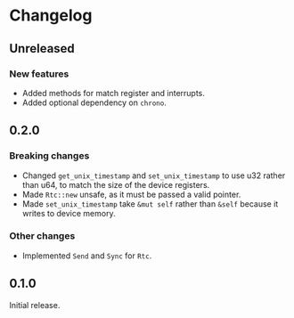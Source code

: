 # Changelog

## Unreleased

### New features

- Added methods for match register and interrupts.
- Added optional dependency on `chrono`.

## 0.2.0

### Breaking changes

- Changed `get_unix_timestamp` and `set_unix_timestamp` to use u32 rather than u64, to match the
  size of the device registers.
- Made `Rtc::new` unsafe, as it must be passed a valid pointer.
- Made `set_unix_timestamp` take `&mut self` rather than `&self` because it writes to device memory.

### Other changes

- Implemented `Send` and `Sync` for `Rtc`.

## 0.1.0

Initial release.
